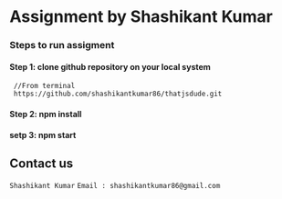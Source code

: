 
# Assignment by Shashikant Kumar

### Steps to run assigment 
     
#### Step 1: clone github repository on your local system
     //From terminal 
     https://github.com/shashikantkumar86/thatjsdude.git

#### Step 2: npm install

#### setp 3: npm start

## Contact us
`Shashikant Kumar`
`Email : shashikantkumar86@gmail.com`
